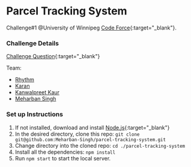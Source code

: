# Parcel Tracking System

Challenge#1 @University of Winnipeg [Code Force](www.uwcodeforce.ca){:target="_blank"}.

### Challenge Details

[Challenge Question](https://uwcodeforce.ca/challenges/Challenge1.pdf){:target="_blank"}

Team:

- [Rhythm](https://github.com/rhyrhy99/)
- [Karan](https://github.com/ace9665/)
- [Kanwalpreet Kaur](https://github.com/Kanwalpreet-Kaur/)
- [Meharban Singh](https://github.com/Meharban-Singh/)

### Set up Instructions

1. If not installed, download and install [Node.js](https://nodejs.org/en/){:target="_blank"}
2. In the desired directory, clone this repo: `git clone git@github.com:Meharban-Singh/parcel-tracking-system.git`
3. Change directory into the cloned repo: `cd ./parcel-tracking-system`
4. Install all the dependencies: `npm install`
5. Run `npm start` to start the local server.
